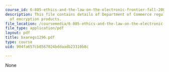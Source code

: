 ```yaml
---
course_id: 6-805-ethics-and-the-law-on-the-electronic-frontier-fall-2005
description: This file contains details of Department of Commerce regulations on export
  of encryption products.
file_location: /coursemedia/6-805-ethics-and-the-law-on-the-electronic-frontier-fall-2005/904fa657cb8567024bddaadb23310b8c_bxaregs1296.pdf
file_type: application/pdf
layout: pdf
title: bxaregs1296.pdf
type: course
uid: 904fa657cb8567024bddaadb23310b8c

---
```

None